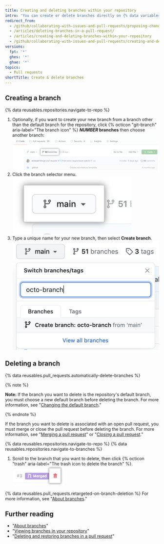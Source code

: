 ```yaml
---
title: Creating and deleting branches within your repository
intro: 'You can create or delete branches directly on {% data variables.product.product_name %}.'
redirect_from:
  - /github/collaborating-with-issues-and-pull-requests/proposing-changes-to-your-work-with-pull-requests/creating-and-deleting-branches-within-your-repository
  - /articles/deleting-branches-in-a-pull-request/
  - /articles/creating-and-deleting-branches-within-your-repository
  - /github/collaborating-with-issues-and-pull-requests/creating-and-deleting-branches-within-your-repository
versions:
  fpt: '*'
  ghes: '*'
  ghae: '*'
topics:
  - Pull requests
shortTitle: Create & delete branches
---
```

## Creating a branch

{% data reusables.repositories.navigate-to-repo %}

1. Optionally, if you want to create your new branch from a branch other than the default branch for the repository, click {% octicon "git-branch" aria-label="The branch icon" %} **<em>NUMBER</em> branches** then choose another branch:
    ![Branches link on overview page](/assets/images/help/branches/branches-link.png)
1. Click the branch selector menu.
    ![branch selector menu](/assets/images/help/branch/branch-selection-dropdown.png)
1. Type a unique name for your new branch, then select **Create branch**.
    ![branch creation text box](/assets/images/help/branch/branch-creation-text-box.png)

## Deleting a branch

{% data reusables.pull_requests.automatically-delete-branches %}

{% note %}

**Note:** If the branch you want to delete is the repository's default branch, you must choose a new default branch before deleting the branch. For more information, see "[Changing the default branch](/github/administering-a-repository/changing-the-default-branch)."

{% endnote %}

If the branch you want to delete is associated with an open pull request, you must merge or close the pull request before deleting the branch. For more information, see "[Merging a pull request](/github/collaborating-with-issues-and-pull-requests/merging-a-pull-request)" or "[Closing a pull request](/github/collaborating-with-issues-and-pull-requests/closing-a-pull-request)."

{% data reusables.repositories.navigate-to-repo %}
{% data reusables.repositories.navigate-to-branches %}
1. Scroll to the branch that you want to delete, then click {% octicon "trash" aria-label="The trash icon to delete the branch" %}.
    ![delete the branch](/assets/images/help/branches/branches-delete.png)

{% data reusables.pull_requests.retargeted-on-branch-deletion %}
For more information, see "[About branches](/github/collaborating-with-issues-and-pull-requests/about-branches#working-with-branches)."

## Further reading

- "[About branches](/github/collaborating-with-issues-and-pull-requests/about-branches)"
- "[Viewing branches in your repository](/github/administering-a-repository/viewing-branches-in-your-repository)"
- "[Deleting and restoring branches in a pull request](/github/administering-a-repository/deleting-and-restoring-branches-in-a-pull-request)"
